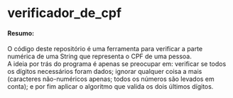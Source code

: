 # verificador_de_cpf

#### Resumo:<br>
O código deste repositório é uma ferramenta para verificar a parte numérica de uma String que representa o CPF de uma pessoa.<br>
A ideia por trás do programa é apenas se preocupar em: verificar se todos os dígitos necessários foram dados; ignorar qualquer coisa a mais (caracteres não-numéricos apenas; todos os números são levados em conta); e por fim aplicar o algoritmo que valida os dois últimos dígitos.<br> 
